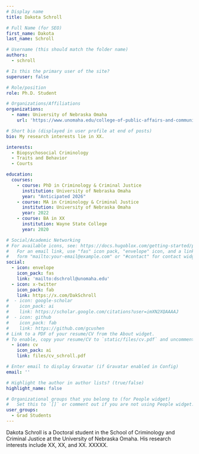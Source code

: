 ```yaml
---
# Display name
title: Dakota Schroll

# Full Name (for SEO)
first_name: Dakota
last_name: Schroll

# Username (this should match the folder name)
authors:
  - schroll

# Is this the primary user of the site?
superuser: false

# Role/position
role: Ph.D. Student

# Organizations/Affiliations
organizations:
  - name: University of Nebraska Omaha
    url: 'https://www.unomaha.edu/college-of-public-affairs-and-community-service/criminology-and-criminal-justice/about-us/funded-graduate-students.php#Doctoral%20Students-main'

# Short bio (displayed in user profile at end of posts)
bio: My research interests lie in XX.

interests:
  - Biopsychosocial Criminology
  - Traits and Behavior
  - Courts

education:
  courses:
    - course: PhD in Criminology & Criminal Justice
      institution: University of Nebraska Omaha
      year: "Anticipated 2026"
    - course: MA in Criminology & Criminal Justice
      institution: University of Nebraska Omaha
      year: 2022
    - course: BA in XX
      institution: Wayne State College
      year: 2020

# Social/Academic Networking
# For available icons, see: https://docs.hugoblox.com/getting-started/page-builder/#icons
#   For an email link, use "fas" icon pack, "envelope" icon, and a link in the
#   form "mailto:your-email@example.com" or "#contact" for contact widget.
social:
  - icon: envelope
    icon_pack: fas
    link: 'mailto:dschroll@unomaha.edu'
  - icon: x-twitter
    icon_pack: fab
    link: https://x.com/DakSchroll
#  - icon: google-scholar
#    icon_pack: ai
#    link: https://scholar.google.com/citations?user=imXN2XQAAAAJ
#  - icon: github
#    icon_pack: fab
#    link: https://github.com/gcushen
# Link to a PDF of your resume/CV from the About widget.
# To enable, copy your resume/CV to `static/files/cv.pdf` and uncomment the lines below.
  - icon: cv
    icon_pack: ai
    link: files/cv_schroll.pdf

# Enter email to display Gravatar (if Gravatar enabled in Config)
email: ''

# Highlight the author in author lists? (true/false)
highlight_name: false

# Organizational groups that you belong to (for People widget)
#   Set this to `[]` or comment out if you are not using People widget.
user_groups:
  - Grad Students
---
```


Dakota Schroll is a Doctoral student in the School of Criminology and Criminal Justice at the University of Nebraska Omaha. His research interests include XX, XX, and XX. XXXXX.
